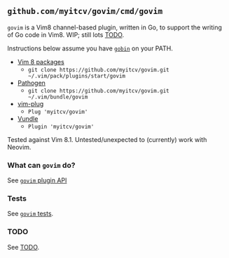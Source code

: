 ## `github.com/myitcv/govim/cmd/govim`

`govim` is a Vim8 channel-based plugin, written in Go, to support the writing of Go code in Vim8. WIP; still lots
[TODO](https://github.com/myitcv/govim/wiki/TODO).

Instructions below assume you have [`gobin`](https://github.com/myitcv/gobin) on your PATH.

* [Vim 8 packages](http://vimhelp.appspot.com/repeat.txt.html#packages)
  * `git clone https://github.com/myitcv/govim.git ~/.vim/pack/plugins/start/govim`
* [Pathogen](https://github.com/tpope/vim-pathogen)
  * `git clone https://github.com/myitcv/govim.git ~/.vim/bundle/govim`
* [vim-plug](https://github.com/junegunn/vim-plug)
  * `Plug 'myitcv/govim'`
* [Vundle](https://github.com/VundleVim/Vundle.vim)
  * `Plugin 'myitcv/govim'`

Tested against Vim 8.1. Untested/unexpected to (currently) work with Neovim.

### What can `govim` do?

See [`govim` plugin API](https://github.com/myitcv/govim/wiki/govim-plugin-API)

### Tests

See [`govim` tests](https://github.com/myitcv/govim/wiki/govim-tests).

### TODO

See [TODO](https://github.com/myitcv/govim/wiki/TODO).
